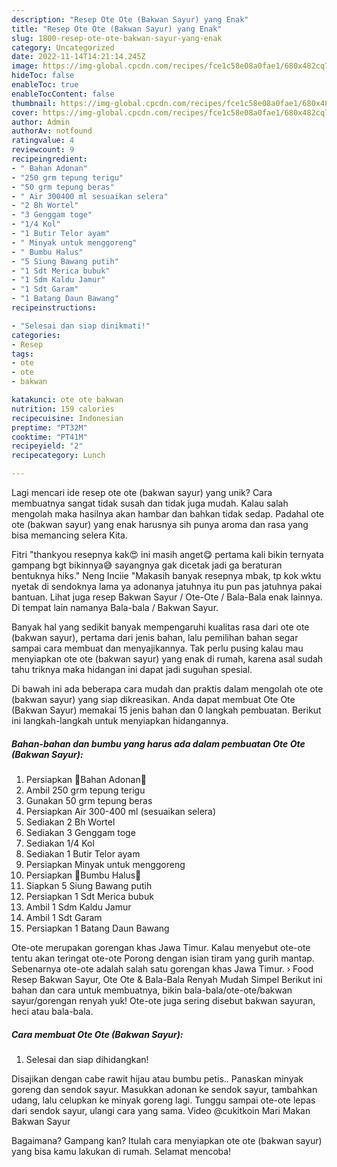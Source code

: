 ```yaml
---
description: "Resep Ote Ote (Bakwan Sayur) yang Enak"
title: "Resep Ote Ote (Bakwan Sayur) yang Enak"
slug: 1800-resep-ote-ote-bakwan-sayur-yang-enak
category: Uncategorized
date: 2022-11-14T14:21:14.245Z
image: https://img-global.cpcdn.com/recipes/fce1c58e08a0fae1/680x482cq70/ote-ote-bakwan-sayur-foto-resep-utama.jpg
hideToc: false
enableToc: true
enableTocContent: false
thumbnail: https://img-global.cpcdn.com/recipes/fce1c58e08a0fae1/680x482cq70/ote-ote-bakwan-sayur-foto-resep-utama.jpg
cover: https://img-global.cpcdn.com/recipes/fce1c58e08a0fae1/680x482cq70/ote-ote-bakwan-sayur-foto-resep-utama.jpg
author: Admin
authorAv: notfound
ratingvalue: 4
reviewcount: 9
recipeingredient:
- " Bahan Adonan"
- "250 grm tepung terigu"
- "50 grm tepung beras"
- " Air 300400 ml sesuaikan selera"
- "2 Bh Wortel"
- "3 Genggam toge"
- "1/4 Kol"
- "1 Butir Telor ayam"
- " Minyak untuk menggoreng"
- " Bumbu Halus"
- "5 Siung Bawang putih"
- "1 Sdt Merica bubuk"
- "1 Sdm Kaldu Jamur"
- "1 Sdt Garam"
- "1 Batang Daun Bawang"
recipeinstructions:

- "Selesai dan siap dinikmati!"
categories:
- Resep
tags:
- ote
- ote
- bakwan

katakunci: ote ote bakwan 
nutrition: 159 calories
recipecuisine: Indonesian
preptime: "PT32M"
cooktime: "PT41M"
recipeyield: "2"
recipecategory: Lunch

---
```





Lagi mencari ide resep ote ote (bakwan sayur) yang unik? Cara membuatnya sangat tidak susah dan tidak juga mudah. Kalau salah mengolah maka hasilnya akan hambar dan bahkan tidak sedap. Padahal ote ote (bakwan sayur) yang enak harusnya sih punya aroma dan rasa yang bisa memancing selera Kita.





Fitri &#34;thankyou resepnya kak😍 ini masih anget😋 pertama kali bikin ternyata gampang bgt bikinnya😅 sayangnya gak dicetak jadi ga beraturan bentuknya hiks.&#34; Neng Inciie &#34;Makasih banyak resepnya mbak, tp kok wktu nyetak di sendoknya lama ya adonanya jatuhnya itu pun pas jatuhnya pakai bantuan. Lihat juga resep Bakwan Sayur / Ote-Ote / Bala-Bala enak lainnya. Di tempat lain namanya Bala-bala / Bakwan Sayur.

Banyak hal yang sedikit banyak mempengaruhi kualitas rasa dari ote ote (bakwan sayur), pertama dari jenis bahan, lalu pemilihan bahan segar sampai cara membuat dan menyajikannya. Tak perlu pusing kalau mau menyiapkan ote ote (bakwan sayur) yang enak di rumah, karena asal sudah tahu triknya maka hidangan ini dapat jadi suguhan spesial.






Di bawah ini ada beberapa cara mudah dan praktis dalam mengolah ote ote (bakwan sayur) yang siap dikreasikan. Anda dapat membuat Ote Ote (Bakwan Sayur) memakai 15 jenis bahan dan 0 langkah pembuatan. Berikut ini langkah-langkah untuk menyiapkan hidangannya.

<!--inarticleads1-->

##### Bahan-bahan dan bumbu yang harus ada dalam pembuatan Ote Ote (Bakwan Sayur):

1. Persiapkan  🌻Bahan Adonan🌻
1. Ambil 250 grm tepung terigu
1. Gunakan 50 grm tepung beras
1. Persiapkan  Air 300-400 ml (sesuaikan selera)
1. Sediakan 2 Bh Wortel
1. Sediakan 3 Genggam toge
1. Sediakan 1/4 Kol
1. Sediakan 1 Butir Telor ayam
1. Persiapkan  Minyak untuk menggoreng
1. Persiapkan  🌷Bumbu Halus🌷
1. Siapkan 5 Siung Bawang putih
1. Persiapkan 1 Sdt Merica bubuk
1. Ambil 1 Sdm Kaldu Jamur
1. Ambil 1 Sdt Garam
1. Persiapkan 1 Batang Daun Bawang


Ote-ote merupakan gorengan khas Jawa Timur. Kalau menyebut ote-ote tentu akan teringat ote-ote Porong dengan isian tiram yang gurih mantap. Sebenarnya ote-ote adalah salah satu gorengan khas Jawa Timur. › Food Resep Bakwan Sayur, Ote Ote &amp; Bala-Bala Renyah Mudah Simpel Berikut ini bahan dan cara untuk membuatnya, bikin bala-bala/ote-ote/bakwan sayur/gorengan renyah yuk! Ote-ote juga sering disebut bakwan sayuran, heci atau bala-bala. 

<!--inarticleads2-->

##### Cara membuat Ote Ote (Bakwan Sayur):


1. Selesai dan siap dihidangkan!

Disajikan dengan cabe rawit hijau atau bumbu petis.. Panaskan minyak goreng dan sendok sayur. Masukkan adonan ke sendok sayur, tambahkan udang, lalu celupkan ke minyak goreng lagi. Tunggu sampai ote-ote lepas dari sendok sayur, ulangi cara yang sama. Video @cukitkoin Mari Makan Bakwan Sayur 

Bagaimana? Gampang kan? Itulah cara menyiapkan ote ote (bakwan sayur) yang bisa kamu lakukan di rumah. Selamat mencoba!
